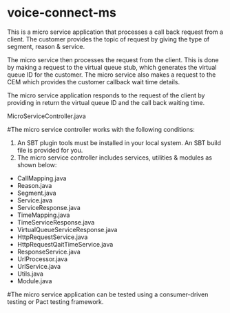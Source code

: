 # voice-connect-ms
This is a micro service application that processes a call back request from a client. The customer provides the topic of request by giving the type of segment, reason & service. 

The micro service then processes the request from the client. This is done by making a request to the virtual queue stub, which generates the virtual queue ID for the customer. The micro service also makes a request to the CEM which provides the customer callback wait time details. 

The micro service application responds to the request of the client by providing in return the virtual queue ID and the call back waiting time.

MicroServiceController.java

#The micro service controller works with the following conditions:
1. An SBT plugin tools must be installed in your local system. An SBT build file is provided for you.
2. The micro service controller includes services, utilities & modules as shown below: 
 - CallMapping.java
 - Reason.java
 - Segment.java
 - Service.java
 - ServiceResponse.java
 - TimeMapping.java
 - TimeServiceResponse.java
 - VirtualQueueServiceResponse.java
 - HttpRequestService.java
 - HttpRequestQaitTimeService.java
 - ResponseService.java
 - UrlProcessor.java
 - UrlService.java
 - Utils.java
 - Module.java

#The micro service application can be tested using a consumer-driven testing or Pact testing framework.
